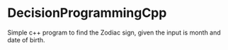# DecisionProgrammingCpp
Simple c++ program to find the Zodiac sign, given the input is month and date of birth.
